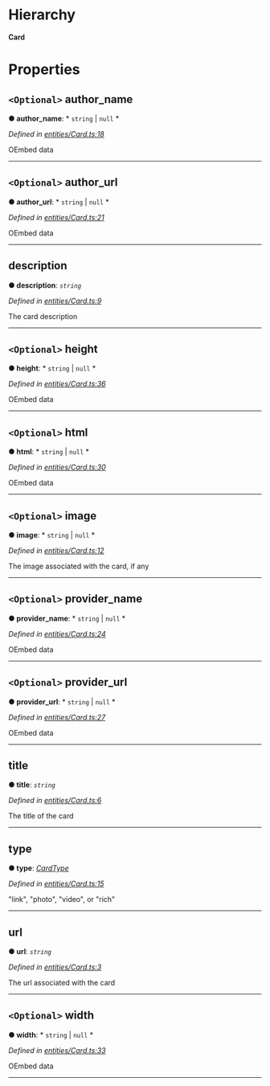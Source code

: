 

# Hierarchy

**Card**

# Properties

<a id="author_name"></a>

## `<Optional>` author_name

**● author_name**: * `string` &#124; `null`
*

*Defined in [entities/Card.ts:18](https://github.com/lagunehq/core/blob/ad87ae7/src/entities/Card.ts#L18)*

OEmbed data

___
<a id="author_url"></a>

## `<Optional>` author_url

**● author_url**: * `string` &#124; `null`
*

*Defined in [entities/Card.ts:21](https://github.com/lagunehq/core/blob/ad87ae7/src/entities/Card.ts#L21)*

OEmbed data

___
<a id="description"></a>

##  description

**● description**: *`string`*

*Defined in [entities/Card.ts:9](https://github.com/lagunehq/core/blob/ad87ae7/src/entities/Card.ts#L9)*

The card description

___
<a id="height"></a>

## `<Optional>` height

**● height**: * `string` &#124; `null`
*

*Defined in [entities/Card.ts:36](https://github.com/lagunehq/core/blob/ad87ae7/src/entities/Card.ts#L36)*

OEmbed data

___
<a id="html"></a>

## `<Optional>` html

**● html**: * `string` &#124; `null`
*

*Defined in [entities/Card.ts:30](https://github.com/lagunehq/core/blob/ad87ae7/src/entities/Card.ts#L30)*

OEmbed data

___
<a id="image"></a>

## `<Optional>` image

**● image**: * `string` &#124; `null`
*

*Defined in [entities/Card.ts:12](https://github.com/lagunehq/core/blob/ad87ae7/src/entities/Card.ts#L12)*

The image associated with the card, if any

___
<a id="provider_name"></a>

## `<Optional>` provider_name

**● provider_name**: * `string` &#124; `null`
*

*Defined in [entities/Card.ts:24](https://github.com/lagunehq/core/blob/ad87ae7/src/entities/Card.ts#L24)*

OEmbed data

___
<a id="provider_url"></a>

## `<Optional>` provider_url

**● provider_url**: * `string` &#124; `null`
*

*Defined in [entities/Card.ts:27](https://github.com/lagunehq/core/blob/ad87ae7/src/entities/Card.ts#L27)*

OEmbed data

___
<a id="title"></a>

##  title

**● title**: *`string`*

*Defined in [entities/Card.ts:6](https://github.com/lagunehq/core/blob/ad87ae7/src/entities/Card.ts#L6)*

The title of the card

___
<a id="type"></a>

##  type

**● type**: *[CardType](../modules/_entities_card_.md#cardtype)*

*Defined in [entities/Card.ts:15](https://github.com/lagunehq/core/blob/ad87ae7/src/entities/Card.ts#L15)*

"link", "photo", "video", or "rich"

___
<a id="url"></a>

##  url

**● url**: *`string`*

*Defined in [entities/Card.ts:3](https://github.com/lagunehq/core/blob/ad87ae7/src/entities/Card.ts#L3)*

The url associated with the card

___
<a id="width"></a>

## `<Optional>` width

**● width**: * `string` &#124; `null`
*

*Defined in [entities/Card.ts:33](https://github.com/lagunehq/core/blob/ad87ae7/src/entities/Card.ts#L33)*

OEmbed data

___

